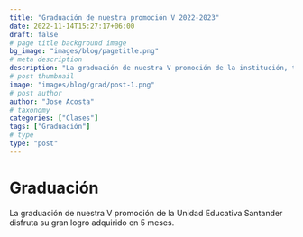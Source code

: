 ```yaml
---
title: "Graduación de nuestra promoción V 2022-2023"
date: 2022-11-14T15:27:17+06:00
draft: false
# page title background image
bg_image: "images/blog/pagetitle.png"
# meta description
description: "La graduación de nuestra V promoción de la institución, terminando su bachillerato en 5 meses."
# post thumbnail
image: "images/blog/grad/post-1.png"
# post author
author: "Jose Acosta"
# taxonomy
categories: ["Clases"]
tags: ["Graduación"]
# type
type: "post"
---
```


# Graduación

La graduación de nuestra V promoción de la Unidad Educativa Santander disfruta su gran logro adquirido en 5 meses.
